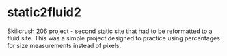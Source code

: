 # static2fluid2
Skillcrush 206 project - second static site that had to be reformatted to a 
fluid site. This was a simple project designed to practice using percentages
for size measurements instead of pixels.
